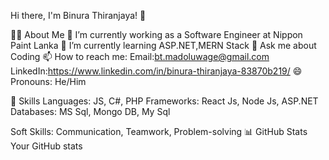 Hi there, I'm Binura Thiranjaya! 👋

👨‍💻 About Me
🔭 I’m currently working as a Software Engineer at Nippon Paint Lanka
🌱 I’m currently learning ASP.NET,MERN Stack
💬 Ask me about Coding
📫 How to reach me: 
Email:bt.madoluwage@gmail.com
LinkedIn:https://www.linkedin.com/in/binura-thiranjaya-83870b219/
😄 Pronouns: He/Him

🚀 Skills
Languages: JS, C#, PHP
Frameworks: React Js, Node Js, ASP.NET
Databases: MS Sql, Mongo DB, My Sql

Soft Skills: Communication, Teamwork, Problem-solving
📊 GitHub Stats
Your GitHub stats
